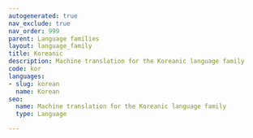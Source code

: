 ```yaml
---
autogenerated: true
nav_exclude: true
nav_order: 999
parent: Language families
layout: language_family
title: Koreanic
description: Machine translation for the Koreanic language family
code: kor
languages:
- slug: korean
  name: Korean
seo:
  name: Machine translation for the Koreanic language family
  type: Language

---
```


